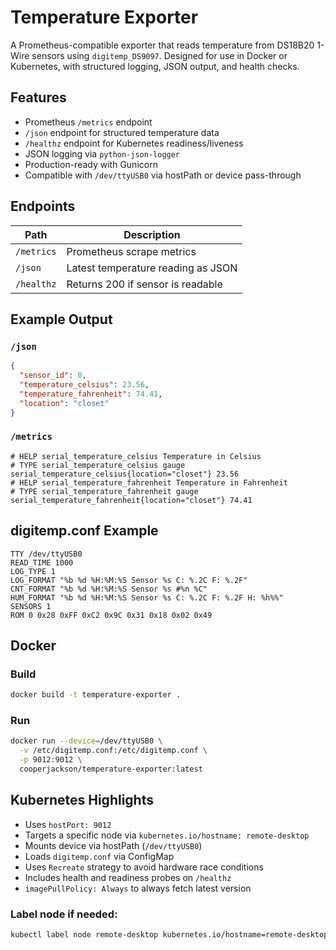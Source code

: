 # Temperature Exporter

A Prometheus-compatible exporter that reads temperature from DS18B20 1-Wire sensors using `digitemp_DS9097`. Designed for use in Docker or Kubernetes, with structured logging, JSON output, and health checks.

## Features

- Prometheus `/metrics` endpoint  
- `/json` endpoint for structured temperature data  
- `/healthz` endpoint for Kubernetes readiness/liveness  
- JSON logging via `python-json-logger`  
- Production-ready with Gunicorn  
- Compatible with `/dev/ttyUSB0` via hostPath or device pass-through  

## Endpoints

| Path       | Description                          |
|------------|--------------------------------------|
| `/metrics` | Prometheus scrape metrics            |
| `/json`    | Latest temperature reading as JSON   |
| `/healthz` | Returns 200 if sensor is readable    |

## Example Output

### `/json`

```json
{
  "sensor_id": 0,
  "temperature_celsius": 23.56,
  "temperature_fahrenheit": 74.41,
  "location": "closet"
}
```

### `/metrics`

```
# HELP serial_temperature_celsius Temperature in Celsius
# TYPE serial_temperature_celsius gauge
serial_temperature_celsius{location="closet"} 23.56
# HELP serial_temperature_fahrenheit Temperature in Fahrenheit
# TYPE serial_temperature_fahrenheit gauge
serial_temperature_fahrenheit{location="closet"} 74.41
```

## digitemp.conf Example

```text
TTY /dev/ttyUSB0
READ_TIME 1000
LOG_TYPE 1
LOG_FORMAT "%b %d %H:%M:%S Sensor %s C: %.2C F: %.2F"
CNT_FORMAT "%b %d %H:%M:%S Sensor %s #%n %C"
HUM_FORMAT "%b %d %H:%M:%S Sensor %s C: %.2C F: %.2F H: %h%%"
SENSORS 1
ROM 0 0x28 0xFF 0xC2 0x9C 0x31 0x18 0x02 0x49
```

## Docker

### Build

```bash
docker build -t temperature-exporter .
```

### Run

```bash
docker run --device=/dev/ttyUSB0 \
  -v /etc/digitemp.conf:/etc/digitemp.conf \
  -p 9012:9012 \
  cooperjackson/temperature-exporter:latest
```

## Kubernetes Highlights

- Uses `hostPort: 9012`
- Targets a specific node via `kubernetes.io/hostname: remote-desktop`
- Mounts device via hostPath (`/dev/ttyUSB0`)
- Loads `digitemp.conf` via ConfigMap
- Uses `Recreate` strategy to avoid hardware race conditions
- Includes health and readiness probes on `/healthz`
- `imagePullPolicy: Always` to always fetch latest version

### Label node if needed:

```bash
kubectl label node remote-desktop kubernetes.io/hostname=remote-desktop
```

